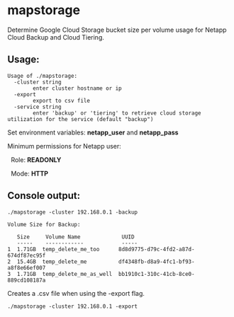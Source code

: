 # mapstorage

Determine Google Cloud Storage bucket size per volume usage for Netapp Cloud Backup and Cloud Tiering.

## Usage:
```
Usage of ./mapstorage:
  -cluster string
        enter cluster hostname or ip
  -export
        export to csv file
  -service string
        enter 'backup' or 'tiering' to retrieve cloud storage utilization for the service (default "backup")
```

Set environment variables: **netapp_user** and **netapp_pass**

Minimum permissions for Netapp user:

&nbsp; Role: **READONLY**

&nbsp; Mode: **HTTP**

## Console output:
```
./mapstorage -cluster 192.168.0.1 -backup

Volume Size for Backup:

   Size     Volume Name             UUID                                  
   -----    ------------            -----                                 
1  1.71GB  temp_delete_me_too      8d8d9775-d79c-4fd2-a87d-674df87ec95f  
2  15.4GB  temp_delete_me          df4348fb-d8a9-4fc1-bf93-a8f8e66ef007  
3  1.71GB  temp_delete_me_as_well  bb1910c1-310c-41cb-8ce0-889cd108187a
```

Creates a .csv file when using the -export flag.

```
./mapstorage -cluster 192.168.0.1 -export
```
